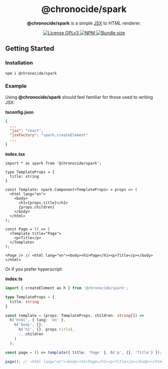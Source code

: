 <div align="center">
  <h1>@chronocide/spark</h1>
  <p><b>@chronocide/spark</b> is a simple <a href="https://en.wikipedia.org/wiki/JSX_(JavaScript)">JSX</a> to HTML renderer.</p>
</div>

<div align="center">
  <a href="/LICENSE">
    <img alt="License GPLv3" src="https://img.shields.io/badge/license-GPLv3-blue.svg" />
  </a>
  <a href="https://www.npmjs.com/package/jsx-flow">
    <img alt="NPM" src="https://img.shields.io/npm/v/@chronocide/spark?label=npm">
  </a>
  <a href="https://bundlephobia.com/result?p=jsx-flow@latest">
    <img alt="Bundle size" src="https://img.shields.io/bundlephobia/minzip/@chronocide/spark@latest.svg">
  </a>
</div>

## Getting Started

### Installation

```sh
npm i @chronocide/spark
```

### Example

Using **@chronocide/spark** should feel familiar for those used to writing JSX:

**tsconfig.json**

```JSON
{
  ...
  "jsx": "react",
  "jsxFactory": "spark.createElement"
  ...
}
```

**index.tsx**

```TSX
import * as spark from '@chronocide/spark';

type TemplateProps = {
  title: string
}

const Template: spark.Component<TemplateProps> = props => (
  <html lang="en">
    <body>
      <h1>{props.title}</h1>
      {props.children}
    </body>
  </html>
);

const Page = () => (
  <Template title="Page">
    <p>Title</p>
  </Template>
);

<Page /> // <html lang="en"><body><h1>Page</h1><p>Title</p></body></html>
```

Or if you prefer hyperscript:

**index.ts**

```ts
import { createElement as h } from '@chronocide/spark';

type TemplateProps = {
  title: string
}

const template = (props: TemplateProps, children: string[]) =>
  h('html', { lang: 'en' },
    h('body', {},
      h('h1', {}, props.title),
      ...children
    )
  );

const page = () => template({ title: 'Page' }, h('p', {}, 'Title') });

page(); // <html lang="en"><body><h1>Page</h1><p>Title</p></body></html>
```